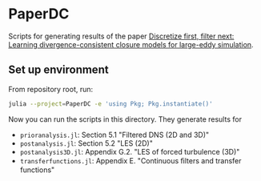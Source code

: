# PaperDC

Scripts for generating results of the paper
[Discretize first, filter next: Learning divergence-consistent closure models for large-eddy simulation](https://www.sciencedirect.com/science/article/pii/S0021999124008258).

## Set up environment

From repository root, run:

```sh
julia --project=PaperDC -e 'using Pkg; Pkg.instantiate()'
```

Now you can run the scripts in this directory. They generate results for

- `prioranalysis.jl`: Section 5.1 "Filtered DNS (2D and 3D)"
- `postanalysis.jl`: Section 5.2 "LES (2D)"
- `postanalysis3D.jl`: Appendix G.2. "LES of forced turbulence (3D)"
- `transferfunctions.jl`: Appendix E. "Continuous ﬁlters and transfer functions"
